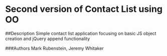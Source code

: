 
Second version of Contact List using OO
=======================================

##Description
Simple contact list application focusing on basic JS object creation and jQuery append functionality

###Authors
Mark Rubenstein, Jeremy Whitaker
